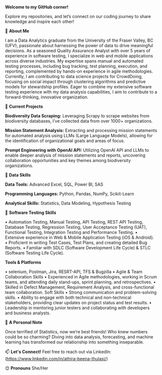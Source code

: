 
**Welcome to my GitHub corner!**

Explore my repositories, and let’s connect on our coding journey to share knowledge and inspire each other!

🌱 **About Me**

I am a Data Analytics graduate from the University of the Fraser Valley, BC (UFV), passionate about harnessing the power of data to drive meaningful decisions. As a seasoned Quality Assurance Analyst with over 5 years of experience in software testing, I specialize in web and mobile applications across diverse industries. My expertise spans manual and automated testing processes, including bug tracking, test planning, execution, and reporting, complemented by hands-on experience in agile methodologies. Currently, I am contributing to data science projects for CrowdDoing, focusing on social impact through clustering algorithms and predictive models for stewardship profiles. Eager to combine my extensive software testing experience with my data analysis capabilities, I aim to contribute to a forward-thinking, innovative organization.

🔭 **Current Projects**

**Biodiversity Data Scraping:** Leveraging Scrapy to scrape websites from biodiversity databases, I’ve collected data from over 1000+ organizations.

**Mission Statement Analysis:** Extracting and processing mission statements for automated analysis using LLMs (Large Language Models), allowing for the identification of organizational goals and areas of focus.

**Prompt Engineering with OpenAI API:** Utilizing OpenAI API and LLMs to enable deeper analysis of mission statements and reports, uncovering collaboration opportunities and key themes among biodiversity organizations.

🚀 **Data Skills**

**Data Tools:** Advanced Excel, SQL, Power BI, SAS

**Programming Languages:** Python, Pandas, NumPy, Scikit-Learn

**Analytical Skills:** Statistics, Data Modeling, Hypothesis Testing

🚀 **Software Testing Skills**

•	Automation Testing, Manual Testing, API Testing, REST API Testing, Database Testing, Regression Testing, User Acceptance Testing (UAT), Functional Testing, Integration Testing and Performance Testing.
•	Extensive experience in Web & Mobile Application Testing (iOS & Android).
•	Proficient in writing Test Cases, Test Plans, and creating detailed Bug Reports.
•	Familiar with SDLC (Software Development Life Cycle) & STLC (Software Testing Life Cycle).

**Tools & Platforms**

•	 selenium, Postman, Jira, RESRT-API, TFS & Bugzilla
• Agile & Team Collaboration Skills
•	Experienced in Agile methodologies, working in Scrum teams, and attending daily stand-ups, sprint planning, and retrospectives.
•	Skilled in Defect Management, Requirement Analysis, and cross-functional team collaboration.
Soft Skills	
•	Strong communication and problem-solving skills.
•	Ability to engage with both technical and non-technical stakeholders, providing clear updates on project status and test results.
•	Leadership in mentoring junior testers and collaborating with developers and business analysts.

👯 **A Personal Note**

Once terrified of Statistics, now we’re best friends! Who knew numbers could be so charming? Diving into data analysis, forecasting, and machine learning has transformed our relationship into something inseparable.

📫 **Let's Connect!**
Feel free to reach out via LinkedIn: (https://www.linkedin.com/in/athira-beena-thulasi/)

😊 **Pronouns**
She/Her




